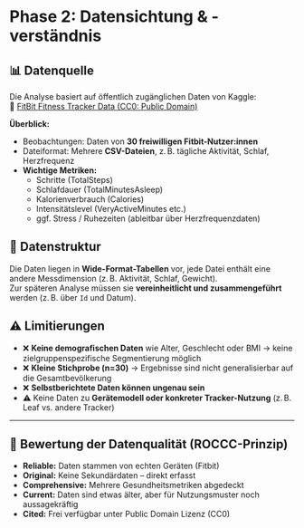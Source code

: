 # Phase 2: Datensichtung & -verständnis

## 📊 Datenquelle  
Die Analyse basiert auf öffentlich zugänglichen Daten von Kaggle:  
📎 [FitBit Fitness Tracker Data (CC0: Public Domain)](https://www.kaggle.com/datasets/arashnic/fitbit)  

**Überblick:**  
- Beobachtungen: Daten von **30 freiwilligen Fitbit-Nutzer:innen**  
 - Dateiformat: Mehrere **CSV-Dateien**, z. B. tägliche Aktivität, Schlaf, Herzfrequenz  
- **Wichtige Metriken:**  
  - Schritte (TotalSteps)  
  - Schlafdauer (TotalMinutesAsleep)  
  - Kalorienverbrauch (Calories)  
  - Intensitätslevel (VeryActiveMinutes etc.)  
  - ggf. Stress / Ruhezeiten (ableitbar über Herzfrequenzdaten)

## 📂 Datenstruktur  
Die Daten liegen in **Wide-Format-Tabellen** vor, jede Datei enthält eine andere Messdimension (z. B. Aktivität, Schlaf, Gewicht).  
Zur späteren Analyse müssen sie **vereinheitlicht und zusammengeführt** werden (z. B. über `Id` und Datum).

## ⚠️ Limitierungen  
- ❌ **Keine demografischen Daten** wie Alter, Geschlecht oder BMI → keine zielgruppenspezifische Segmentierung möglich  
- ❌ **Kleine Stichprobe (n=30)** → Ergebnisse sind nicht generalisierbar auf die Gesamtbevölkerung  
- ❌ **Selbstberichtete Daten können ungenau sein**  
- ⚠️ Keine Daten zu **Gerätemodell oder konkreter Tracker-Nutzung** (z. B. Leaf vs. andere Tracker)

---

## 🧠 Bewertung der Datenqualität (ROCCC-Prinzip)

- **Reliable:** Daten stammen von echten Geräten (Fitbit)  
- **Original:** Keine Sekundärdaten – direkt erfasst  
- **Comprehensive:** Mehrere Gesundheitsmetriken abgedeckt  
- **Current:** Daten sind etwas älter, aber für Nutzungsmuster noch aussagekräftig  
- **Cited:** Frei verfügbar unter Public Domain Lizenz (CC0)
